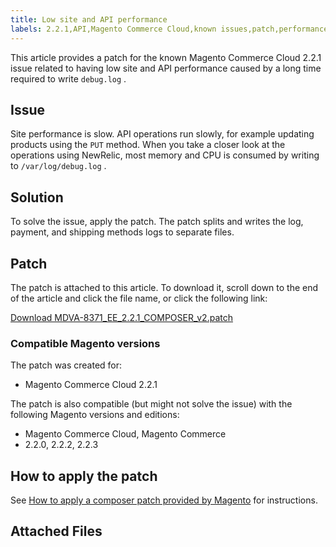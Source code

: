 ```yaml
---
title: Low site and API performance
labels: 2.2.1,API,Magento Commerce Cloud,known issues,patch,performance,troubleshooting
---
```


This article provides a patch for the known Magento Commerce Cloud 2.2.1 issue related to having low site and API performance caused by a long time required to write `debug.log` .

## Issue

Site performance is slow. API operations run slowly, for example updating products using the `PUT` method. When you take a closer look at the operations using NewRelic, most memory and CPU is consumed by writing to `/var/log/debug.log` .

## Solution

To solve the issue, apply the patch. The patch splits and writes the log, payment, and shipping methods logs to separate files.

## Patch

The patch is attached to this article. To download it, scroll down to the end of the article and click the file name, or click the following link:

 [Download MDVA-8371\_EE\_2.2.1\_COMPOSER\_v2.patch](assets/MDVA-8371_EE_2.2.1_COMPOSER_v2.patch.zip) 

### Compatible Magento versions

The patch was created for:

* Magento Commerce Cloud 2.2.1

The patch is also compatible (but might not solve the issue) with the following Magento versions and editions:

* Magento Commerce Cloud, Magento Commerce
* 2.2.0, 2.2.2, 2.2.3

## How to apply the patch

See [How to apply a composer patch provided by Magento](https://support.magento.com/hc/en-us/articles/360028367731) for instructions.

## Attached Files
